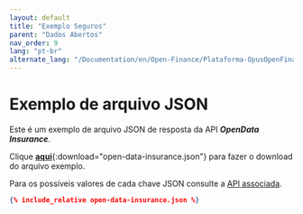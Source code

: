 ```yaml
---
layout: default
title: "Exemplo Seguros"
parent: "Dados Abertos"
nav_order: 9
lang: "pt-br"
alternate_lang: "/Documentation/en/Open-Finance/Plataforma-OpusOpenFinance/Integração/apis-dados-abertos/DadosAbertos-Insurance/"
---
```


# Exemplo de arquivo JSON

Este é um exemplo de arquivo JSON de resposta da API ***OpenData Insurance***.

Clique [**aqui**](open-data-insurance.json){:download="open-data-insurance.json"} para fazer o download do arquivo exemplo.

Para os possíveis valores de cada chave JSON consulte a [API associada][Link-API].

```json
{% include_relative open-data-insurance.json %}
```

[Link-API]: ../../../../swagger-ui/index.html?api=open-data-insurance
